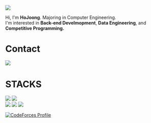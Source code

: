 
<p align="">
  <img src="https://capsule-render.vercel.app/api?type=slice&color=gradient"><br/>
<p align="">
  Hi, I'm <b>HoJoong</b>. Majoring in Computer Engineering. <br/>
  I'm interested in <b>Back-end Develmopment</b>, <b>Data Engineering</b>, and <b>Competitive Programming.</b> <br/>
</p>


<div align=""><h1>Contact</h1></div>
<div align="">
<a href="hojoong310@gmail.com"><img src="https://img.shields.io/badge/Gmail-EA4335?style=flat-square&logo=Gmail&logoColor=white"/></a> &nbsp
</p>

<div align=""><h1>STACKS</h1></div>
<div align=""> 
  <img src="https://img.shields.io/badge/c++-00599C?style=for-the-badge&logo=c%2B%2B&logoColor=white">
  <img src="https://img.shields.io/badge/python-3776AB?style=for-the-badge&logo=python&logoColor=white"> 
  <br>
  
  <img src="https://img.shields.io/badge/linux-FCC624?style=for-the-badge&logo=linux&logoColor=black"> 
  <img src="https://img.shields.io/badge/github-181717?style=for-the-badge&logo=github&logoColor=white">
  <img src="https://img.shields.io/badge/git-F05032?style=for-the-badge&logo=git&logoColor=white">
  <br>
</div>

[![CodeForces Profile](https://cf.leed.at?id={Mondayy})](https://codeforces.com/profile/{Mondayy})
